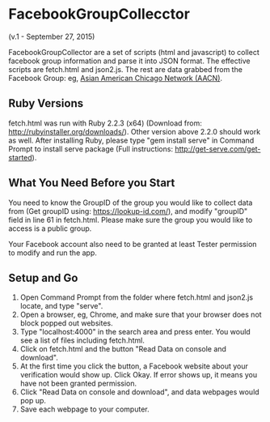 FacebookGroupCollecctor
=====================================
(v.1 - September 27, 2015)

FacebookGroupCollector are a set of scripts (html and javascript) to collect facebook group information and parse it into JSON format. The effective scripts are fetch.html and json2.js. The rest are data grabbed from the Facebook Group: eg, [Asian American Chicago Network (AACN)](https://www.facebook.com/groups/asianamericanchicagonetwork/).

Ruby Versions
---------------
fetch.html was run with Ruby 2.2.3 (x64) (Download from: http://rubyinstaller.org/downloads/). Other version above 2.2.0 should work as well. After installing Ruby, please type "gem install serve" in Command Prompt to install serve package (Full instructions: http://get-serve.com/get-started).

What You Need Before you Start
-------------------------------
You need to know the GroupID of the group you would like to collect data from (Get groupID using: https://lookup-id.com/), and modify "groupID" field in line 61 in fetch.html. Please make sure the group you would like to access is a public group.

Your Facebook account also need to be granted at least Tester permission to modify and run the app.

Setup and Go
-------------
1. Open Command Prompt from the folder where fetch.html and json2.js locate, and type "serve".
2. Open a browser, eg, Chrome, and make sure that your browser does not block popped out websites.
3. Type "localhost:4000" in the search area and press enter. You would see a list of files including fetch.html.
4. Click on fetch.html and the button "Read Data on console and download".
5. At the first time you click the button, a Facebook website about your verification would show up. Click Okay. If error shows up, it means you have not been granted permission.
6. Click "Read Data on console and download", and data webpages would pop up.
7. Save each webpage to your computer.

